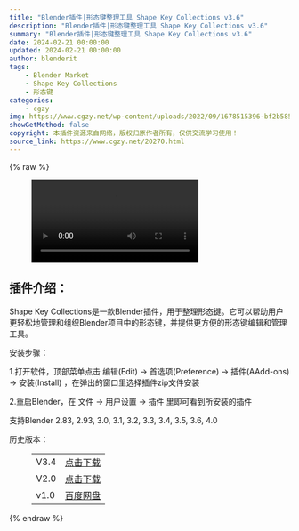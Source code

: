 ```yaml
---
title: "Blender插件|形态键整理工具 Shape Key Collections v3.6"
description: "Blender插件|形态键整理工具 Shape Key Collections v3.6"
summary: "Blender插件|形态键整理工具 Shape Key Collections v3.6"
date: 2024-02-21 00:00:00
updated: 2024-02-21 00:00:00
author: blenderit
tags: 
    - Blender Market
    - Shape Key Collections
    - 形态键
categories:
    - cgzy
img: https://www.cgzy.net/wp-content/uploads/2022/09/1678515396-bf2b585aaeb7a04.jpg
showGetMethod: false
copyright: 本插件资源来自网络，版权归原作者所有，仅供交流学习使用！
source_link: https://www.cgzy.net/20270.html
---
```


{% raw %}
<figure class="wp-block-video aligncenter"><video controls src="https://cloud.video.taobao.com//play/u/717183932/p/1/e/6/t/1/401259022742.mp4"></video></figure><div class="wp-block-pandastudio-title"><div class="title_style_01"><h2 id="h2-0">插件介绍：</h2></div></div><p class="is-style-text-indent-2em">Shape Key Collections是一款Blender插件，用于整理形态键。它可以帮助用户更轻松地管理和组织Blender项目中的形态键，并提供更方便的形态键编辑和管理工具。</p><div class="wp-block-pandastudio-title"><div class="title_style_01"><p>安装步骤：</p></div></div><p>1.打开软件，顶部菜单点击 编辑(Edit) → 首选项(Preference) → 插件(AAdd-ons) → 安装(Install) ，在弹出的窗口里选择插件zip文件安装</p><p>2.重启Blender，在 文件 → 用户设置 → 插件 里即可看到所安装的插件</p><div class="wp-block-pandastudio-tips"><div class="tip success "><p>支持Blender 2.83, 2.93, 3.0, 3.1, 3.2, 3.3, 3.4, 3.5, 3.6, 4.0</p>
</div></div><div class="wp-block-pandastudio-title"><div class="title_style_01"><p>历史版本：</p></div></div><figure class="wp-block-table has-medium-font-size"><table><tbody><tr><td>V3.4</td><td><a href="https://www.cgzy.net/go?_=7dbd25d744aHR0cHM6Ly9wYW4uYmFpZHUuY29tL3MvMUt4RURwdzU2MThjOWxYUkJGVnJaV3c%2FcHdkPTJicTM%3D" target="_blank">点击下载</a></td></tr><tr><td>V2.0</td><td><a href="https://www.cgzy.net/go?_=0d8c51a0f9aHR0cHM6Ly9wYW4uYmFpZHUuY29tL3MvMWNWZjF3akhmMlRwZ2hFbEdyVFk5Y3c%2FcHdkPTc0Nmw%3D" target="_blank" rel="noreferrer noopener">点击下载</a></td></tr><tr><td>v1.0</td><td><a href="https://www.cgzy.net/go?_=5f70fab726aHR0cHM6Ly9wYW4uYmFpZHUuY29tL3MvMWJSUnVTdGJjcy1odHUwaEo0NzlrLVE%2FcHdkPWl4c3E%3D" target="_blank" rel="noreferrer noopener">百度网盘</a></td></tr></tbody></table></figure>
<div style="display: none">cgzy</div>
{% endraw %}